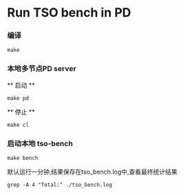 # Run TSO bench in PD
### 编译
```
make
```

### 本地多节点PD server
** 启动 **
```
make pd
```

** 停止 **
```
make cl
```

### 启动本地 tso-bench
```
make bench
```

默认运行一分钟,结果保存在tso_bench.log中,查看最终统计结果
```
grep -A 4 "Total:" ./tso_bench.log
```

